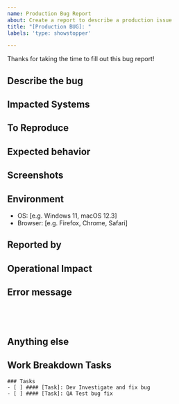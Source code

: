 ```yaml
---
name: Production Bug Report
about: Create a report to describe a production issue
title: "[Production BUG]: "
labels: 'type: showstopper'

---
```


Thanks for taking the time to fill out this bug report!

## Describe the bug

<!-- A clear and concise description of what the bug is. -->

## Impacted Systems

<!-- A clear and concise description of what the bug is. -->

## To Reproduce

<!--
Steps to reproduce the behavior:
1. Go to '...'
2. Click on '....'
3. Scroll down to '....'
4. See error
-->

## Expected behavior

<!-- A clear and concise description of what you expected to happen. -->

## Screenshots

<!-- If applicable, add screenshots to help explain your problem. you can drag and drop, png, jpg, gif, etc. in this box. -->

## Environment

<!-- Please complete the following information. -->
 - OS: [e.g. Windows 11, macOS 12.3]
 - Browser: [e.g. Firefox, Chrome, Safari]

## Reported by

<!-- Include name, assessment program, state, role. -->

## Operational Impact

<!-- Clearly articulate the impact to our users. -->

## Error message

<!-- Copy and paste the code from the browser in between the back-ticks below: -->

```




```
## Anything else

<!-- Links? References? Anything that will give us more context about the issue you are encountering! -->

## Work Breakdown Tasks

<!-- Tasks for fixing defect and validating fix -->

```[tasklist]
### Tasks
- [ ] #### [Task]: Dev Investigate and fix bug
- [ ] #### [Task]: QA Test bug fix
```
